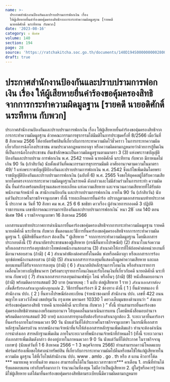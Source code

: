 ```yaml
---
name: >-
  ประกาศสำนักงานป้องกันและปราบปรามการฟอกเงิน เรื่อง
  ให้ผู้เสียหายยื่นคำร้องขอคุ้มครองสิทธิจากการกระทำความผิดมูลฐาน [รายคดี
  นายอดิศักดิ์ นระทีทาน กับพวก]
date: '2023-08-16'
category: ง พิเศษ
volume: 140
section: 194
page: 28
source: 'https://ratchakitcha.soc.go.th/documents/140D194S0000000002800.pdf'
draft: true
---
```


# ประกาศสำนักงานป้องกันและปราบปรามการฟอกเงิน เรื่อง ให้ผู้เสียหายยื่นคำร้องขอคุ้มครองสิทธิจากการกระทำความผิดมูลฐาน [รายคดี นายอดิศักดิ์ นระทีทาน กับพวก]

ประกาศสำนักงานป้องกันและปราบปรามการฟอกเงิน เรื่อง ให้ผู้เสียหายยื่นคำร้องขอคุ้มครองสิทธิจากการกระทำความผิดมูลฐาน ด้วยคณะกรรมการธุรกรรมได้มีมติในการประชุมครั้งที่ 8/2566 เมื่อวันที่ 8 สิงหาคม 2566 ให้อายัดทรัพย์สินที่เกี่ยวกับการกระทาความผิดไว้ชั่วคราว ในการกระทาความผิดเกี่ยวกับการฉ้อโกงประชาชน ตามประมวลกฎหมายอาญา หรือความผิดตามกฎหมายว่าด้วยการกู้ยืมเงินที่เป็นการฉ้อโกงประชาชน อันเข้าลักษณะเป็นความผิดมูลฐานตามมาตรา 3 (3) แห่งพระราชบัญญัติป้องกันและปราบปราม การฟอกเงิน พ.ศ. 2542 รายคดี นายอดิศักดิ์ นระทีทาน กับพวก มีกาหนดไม่เกิน 90 วัน (เก้าสิบวัน) นับตั้งแต่วันที่คณะกรรมการธุรกรรมมีมติ อาศัยอานาจตามความในมาตรา 49/ 1 แห่งพระราชบัญญัติป้องกันและปราบปรามการฟอกเงิน พ.ศ. 2542 ซึ่งแก้ไขเพิ่มเติมโดยพระราชบัญญัติป้องกันและปราบปรามการฟอกเงิน (ฉบับที่ 6) พ.ศ. 2565 จึงขอให้บุคคลผู้ได้รับความเสียหายโดยตรงจากการกระทาความผิดมูลฐานในรายคดี ดังกล่าวและไม่มีส่วนร่วมในการกระทำ ความผิดนั้น ยื่นคำร้องพร้อมหลักฐานแสดงรายละเอียด แห่งความเสียหาย และจานวนความเสียหายที่ได้รับต่อพนักงานเจ้าหน้าที่ ณ สานักงานป้องกัน และปราบปรามการฟอกเงิน ภายใน 90 วัน (เก้าสิบวัน) นับแต่วันประกาศในราชกิจจานุเบกษา ทั้งนี้ รายละเอียดการยื่นคำร้อ งปรากฏตามเอกสารแนบท้ายประกาศนี้ ประกาศ ณ วันที่ 10 สิงหา คม พ.ศ. 25 6 6 ชลธิชา ดาวเรือง ผู้อำนวยการกองคดี 3 ปฏิบัติราชการแทน เลขาธิการคณะกรรมการป้องกันและปราบปรามการฟอกเงิน ้ หนา 28 ่ เลม 140 ตอนพิเศษ 194 ง ราชกิจจานุเบกษา 16 สิงหาคม 2566

เอกสารแนบท้ายประกาศการดำเนินการยื่นคาร้องขอคุ้มครองสิทธิจากการกระทำความผิดมูลฐาน รายคดี นายอดิศักดิ์ นระทีทาน กับพวก ขั้นตอนและวิธีการยื่นคาร้องขอคุ้มครองสิทธิจากการกระทำความผิดมูลฐาน 1. ผู้มีสิทธิยื่นคาร้องฯ ต้องเป็น “ ผู้เสียหาย ” จากการกระทำความผิดมูลฐาน โดยมีเอกสารประกอบดังนี้ (1) สำเนาบัตรประชาชนของผู้เสียหาย (กรณียื่นทางไปรษณีย์) (2) สำเนาใบแจ้งความ หรือเอกสารการร้องทุกข์กล่าวโทษต่อพนักงานสอบสวน (3) สำเนาคำให้การที่ให้ถ้อยคำต่อหน่วยงานที่มีอานาจสอบสวน (ถ้ามี) ( 4 ) สำเนาคำฟ้องต่อศาลทั้งในคดีแ พ่งหรือคดีอาญา หรือเอกสารการร้องทุกข์ต่อพนักงานสอบสวน (ถ้ามี) (5) สำเนาเอกสารการลงทุนที่แสดงถึงมูลค่าความเสียหาย และผลตอบแทนที่ได้รับจากกการลงทุน (ถ้ามี) ( 6 ) สำเนาสลิปหลักฐานการโอนเงิน หรือสำเนารายการเคลื่อนไหวทางบัญชีธนาคาร (พร้อมระบุรายการโอนเงินและรับโอนเงินที่เกี่ยวกับคดี นายอดิศักดิ์ นระทีทาน กับพวก) ( 7) สำเนาเอกสารการลงทุนผ่านเฟซบุ๊ก ไลน์ หรืออื่นๆ (ถ้ามี) (8) หนังสือมอบอานาจ (ถ้ามี) พร้อมติดอากรแสตมป์ 30 บาท (หมายเหตุ : 1 ฉบับ ต่อผู้เสียหาย 1 ราย ) *สำเนาเอกสารต้องเซ็นชื่อรับรองสำเนาถูกต้องทุกแผ่น* 2. วิธีการยื่นคาร้องฯ มี 2 ช่องทาง ดังนี้ ( 1 ) ยื่นด้วยตนเอง ที่สำนักงาน ปปง. ( 2 ) ยื่นทางไปรษณีย์ลงทะเบียน (จ่าหน้าซองมาที่ สำนักงาน ปปง. เลขที่ 422 ถนนพญาไท แขวงวังใหม่ เขตปทุมวัน กรุงเทพ มหานคร 10330 โ ดยวงเล็บมุมซองด้านบนว่า “ ส่งแบบคำร้องขอคุ้มครองสิทธิ รายคดี นายอดิศักดิ์ นระทีทาน กับพวก ) ” ทั้งนี้ ท่านสามารถยื่นคาร้องขอคุ้มครองสิทธิด้วยตนเองหรือมอบอานาจ ให้บุคคลอื่นมาดาเนินการแทน (โดยมีหนังสือมอบอำนาจพร้อมติดอากรแสตมป์ 30 บาท) และเอกสารทุกฉบับต้องรับรองสำเนาถูกต้อง 3. ระยะเวลายื่นคาร้องฯ ยื่นคาร้องภายในกำหนดเวลา 90 วัน นับแต่วันที่ได้ประกาศในราชกิจจานุเบกษา ในกรณีที่เอกสารหลักฐานไม่ครบถ้วน หากพนักงานเจ้าหน้าที่แจ้งให้ส่งเอกสารหลักฐานเพิ่มเติมแล้ว ท่านจะต้องดำเนินการนำส่งเอก สารหลักฐานเพิ่มเติม ภายในระยะเวลาที่พนักงานเจ้าหน้าที่กำหนดไว้ (ทั้งนี้ ระยะเวลานาส่งเอกสารเพิ่มเติมดังกล่าว ต้องอยู่ภายในกาหนดเวลา 9 0 วัน นับแต่วันที่ได้ประกาศ ในราชกิจจานุเบกษา) (นับแต่วันที่ 1 6 สิงหาคม 2566 – 1 3 พฤศจิกายน 2566) ท่านสามารถดาวน์โหลดแบบฟอร์มคำร้องเพื่อขอให้ศาลนำทรัพย์สิน ที่เกี่ยวกับการกระทาความผิดไปคืนหรือชดใช้ให้แก่ผู้เสียหายในความผิด มูลฐาน ได้ที่เว็บไซต์สำนักงาน ปปง. www . amlo . go . th หรือ ส แกน คิวอาร์โค้ด *** หมายเหตุ หากยื่นด้วย ตนเอง สามารถยื่นได้ในวันและเวลาราชการ*** คาเตือน 1. กรณีที่ท่านได้รับผลตอบแทน เท่ากับหรือมากกว่า จำนวนเงินที่ลงทุน ไม่ถือว่าเป็นผู้เสียหาย 2. ผู้ใดรู้หรือควรรู้ว่าตนมิใช่ผู้เสียหาย แต่ได้มายื่นคาร้องขอคุ้มครองสิทธิตามระเบียบนี้มีความผิดตามกฎหมาย
